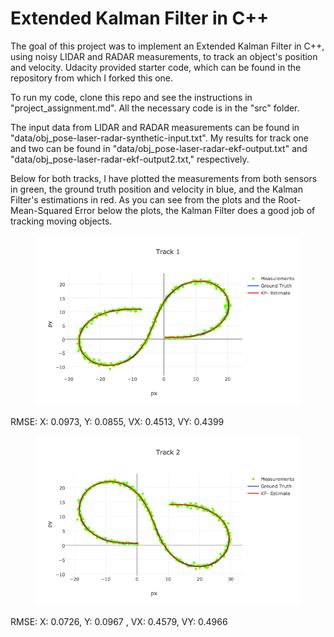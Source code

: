 # Extended Kalman Filter in C++

The goal of this project was to implement an Extended Kalman Filter in C++, using noisy LIDAR and RADAR measurements, to track an object's position and velocity. Udacity provided starter code, which can be found in the repository from which I forked this one. 

To run my code, clone this repo and see the instructions in "project_assignment.md". All the necessary code is in the "src" folder.

The input data from LIDAR and RADAR measurements can be found in "data/obj_pose-laser-radar-synthetic-input.txt". My results for track one and two can be found in "data/obj_pose-laser-radar-ekf-output.txt" and "data/obj_pose-laser-radar-ekf-output2.txt," respectively. 

Below for both tracks, I have plotted the measurements from both sensors in green, the ground truth position and velocity in blue, and the Kalman Filter's estimations in red. As you can see from the plots and the Root-Mean-Squared Error below the plots, the Kalman Filter does a good job of tracking moving objects. 

 <figure>
  <img src="readme_images/track1.png"/>
</figure>
 <p></p>
RMSE: 
X: 0.0973, Y: 0.0855, VX: 0.4513, VY: 0.4399

 <figure>
  <img src="readme_images/track2.png"/>
</figure>
 <p></p>
RMSE: 
X: 0.0726, Y: 0.0967 , VX: 0.4579, VY: 0.4966
